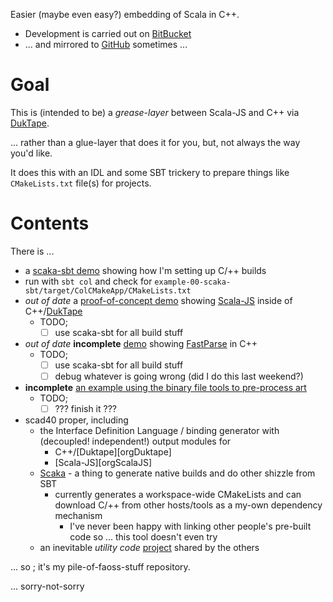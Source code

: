 Easier (maybe even easy?) embedding of Scala in C++.

* Development is carried out on [BitBucket](https://bitbucket.org/g-pechorin/dukscala)
* ... and mirrored to [GitHub](https://github.com/g-pechorin/dukscala) sometimes ...

# Goal

This is (intended to be) a *grease-layer* between Scala-JS and C++ via [DukTape][DukTape].

... rather than a glue-layer that does it for you, but, not always the way you'd like.

It does this with an IDL and some SBT trickery to prepare things like `CMakeLists.txt` file(s) for projects.


# Contents

There is ...

* a [scaka-sbt demo](example-00-scaka-sbt/) showing how I'm setting up C/++ builds
 * run with `sbt col` and check for `example-00-scaka-sbt/target/ColCMakeApp/CMakeLists.txt`
* *out of date* a [proof-of-concept demo](example-01/) showing [Scala-JS][ScalaJS] inside of C++/[DukTape][DukTape]
	* TODO;
		* [ ] use scaka-sbt for all build stuff
* *out of date* **incomplete** [demo](example-02/) showing [FastParse][FastParse] in C++
	* TODO;
		* [ ] use scaka-sbt for all build stuff
		* [ ] debug whatever is going wrong (did I do this last weekend?)
* **incomplete** [an example using the binary file tools to pre-process art](example-03-arttool/)
	* TODO;
		* [ ] ??? finish it ???
* scad40 proper, including
	* the Interface Definition Language / binding generator with (decoupled! independent!) output modules for
		* C++/[Duktape][orgDuktape]
		* [Scala-JS][orgScalaJS]
	* [Scaka](scad40/scaka-sbt/) - a thing to generate native builds and do other shizzle from SBT
	  * currently generates a workspace-wide CMakeLists and can download C/++ from other hosts/tools as a my-own dependency mechanism
		* I've never been happy with linking other people's pre-built code so ... this tool doesn't even try
	* an inevitable *utility code* [project](scad40/sca-util/) shared by the others

... so ; it's my pile-of-faoss-stuff repository.

... sorry-not-sorry


[DukTape]: http://duktape.org/
[ScalaJS]: http://www.scala-js.org/
[orgSWIG]: http://www.swig.org/
[wikiIDL]: https://en.wikipedia.org/wiki/Interface_description_language
[wikiFUD]: https://en.wikipedia.org/wiki/Fear,_uncertainty_and_doubt
[FastParse]: http://www.lihaoyi.com/fastparse/
